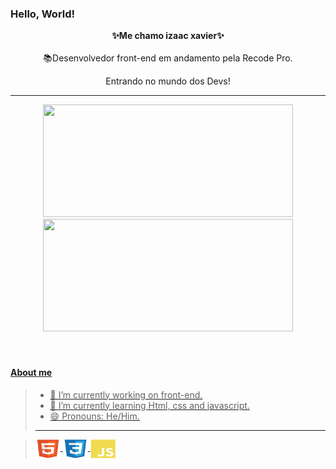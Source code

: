 ### Hello, World!
<div align="center" ><b> ✨Me chamo izaac xavier✨</b><br>
<br>
📚Desenvolvedor front-end em andamento pela Recode Pro.<br>
 <P align="center" >Entrando no mundo dos Devs!</p></div>
<hr>

<div align="center" aling-itens: center>
  <a href="https://github.com/izaacxavier">
  <img  width="400cm" height="180em" src="https://github-readme-stats.vercel.app/api?username=izaacxavier&show_icons=true&theme=dark&include_all_commits=true&count_private=true"/>
  <img width="400cm" height="180em" src="https://github-readme-stats.vercel.app/api/top-langs/?username=izaacxavier&layout=compact&langs_count=7&theme=dark"/>
</div>
<br>
<br>
<h4><b>About me</b></h4>

> - 🔭 I’m currently working on front-end.
> - 🌱 I’m currently learning Html, css and javascript.
> - 😄 Pronouns: He/Him.
> <hr>

 > <img align="center" alt="Izaac-HTML" height="30" width="40" src="https://raw.githubusercontent.com/devicons/devicon/master/icons/html5/html5-original.svg">
 > <img align="center" alt="Izaac-CSS" height="30" width="40" src="https://raw.githubusercontent.com/devicons/devicon/master/icons/css3/css3-original.svg">
 > <img align="center" alt="Izaac-Js" height="30" width="40" src="https://raw.githubusercontent.com/devicons/devicon/master/icons/javascript/javascript-plain.svg">
 
          
          

  

<!--
**Izaacxavier/Izaacxavier** is a ✨ _special_ ✨ repository because its `README.md` (this file) appears on your GitHub profile.

Here are some ideas to get you started:

- 🔭 I’m currently working on front-end.
- 🌱 I’m currently learning Html, css e javascript.
- 👯 I’m looking to collaborate on.
- 🤔 I’m looking for help with.
- 💬 Ask me about.
- 📫 How to reach me: ...
- 😄 Pronouns: ele/dele...
- ⚡ Fun fact: ...
-->
